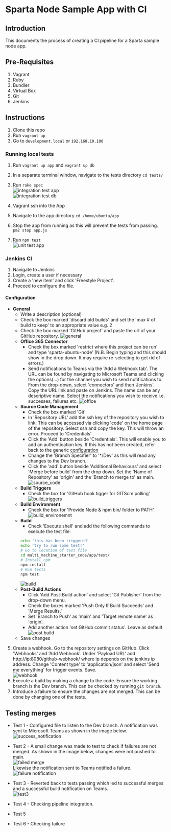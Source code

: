 # Sparta Node Sample App with CI

## Introduction
This documents the process of creating a CI pipeline for a Sparta sample node app.

## Pre-Requisites
1. Vagrant
2. Ruby
3. Bundler
4. Virtual Box
5. Git
6. Jenkins

## Instructions
1. Clone this repo
2. Run `vagrant up`
3. Go to `development.local` or `192.168.10.100`

### Running local tests
1. Run `vagrant up app` and `vagrant up db`
2. In a separate terminal window, navigate to the tests directory `cd tests/`
3. Run `rake spec`       
![integration test app](images/integration_test_app.png)  
![integration test db](images/integration_test_db.png)

4. Vagrant ssh into the App
5. Navigate to the app directory `cd /home/ubuntu/app`
6. Stop the app from running as this will prevent the tests from passing. `pm2 stop app.js`
6. Run `npm test`    
![unit test app](images/unittests.png)  


### Jenkins CI
1. Navigate to Jenkins
2. Login, create a user if necessary
3. Create a 'new item' and click 'Freestyle Project'.
4. Proceed to configure the file.
#### Configuration
* **General**
    * Write a description (optional)
    * Check the box marked 'discard old builds' and set the 'max # of build to keep' to an appropriate value e.g. 2
    * Check the box marked 'GitHub project' and paste the url of your GitHub repository.
    ![general](images/general.png)
  * **Office 365 Connector**
    * Check the box marked 'restrict where this project can be run' and type 'sparta-ubuntu-node' (N.B. Begin typing and this should show in the drop down. It may require re-selecting to get rid of errors.)
    * Send notifications to Teams via the 'Add a Webhook tab'. The URL can be found by navigating to Microsoft Teams and clicking the options(...) for the channel you wish to send notifications to. From the drop-down, select 'connectors' and then 'Jenkins'. Copy the URL link and paste on Jenkins. The name can be any descriptive name. Select the notifications you wish to receive i.e. successes, failures etc.
    ![office](images/office_365_connector.png)
  * **Source Code Management**    
    * Check the box marked 'Git'          
    * In 'Repository URL' add the ssh key of the repository you wish to link. This can be accessed via clicking 'code' on the home page of the repository. Select ssh and copy the key. This will throw an error. Proceed to 'Credentials'
    * Click the 'Add' button beside 'Credentials'. This will enable you to add an authentication key. If this has not been created, refer back to the generic [configuration](https://github.com/A-Ahmed100216/jenkins_intro/blob/main/jenkins.md)
    * Change the 'Branch Specifier' to '*/Dev' as this will read any changes to the Dev branch.
    * Click the 'add' button beside 'Additional Behaviours' and select 'Merge before build' from the drop down. Set the 'Name of Repository' as 'origin' and the 'Branch to merge to' as main.     
    ![source_code](images/source_code_management.png)    
  * **Build Triggers**
    * Check the box for 'GitHub hook tigger for GITScm polling'
    ![build_triggers](images/build_triggers.png)
  * **Build Environment**
    * Check the box for 'Provide Node & npm bin/ folder to PATH'
    ![build_environemnt](images/build_environment.png)
  * **Build**
    * Check 'Execute shell' and add the following commands to execute the test file.
    ```bash
    echo 'this has been triggered'
    echo 'try to run some test!'
    # Go to location of test file
    cd multi_machine_starter_code/app/test/
    # Install npm
    npm install
    # Run tests
    npm test
    ```       
    ![build](images/build.png)
  * **Post-Build Actions**
    * Click 'Add Post-Build action' and select 'Git Publisher' from the drop-down menu.
    * Check the boxes marked 'Push Only If Build Succeeds' and 'Merge Results.'
    * Set 'Branch to Push' as 'main' and 'Target remote name' as 'origin'.   
    * Add another action 'set GitHub commit status'. Leave as default
    ![post build](images/post_build.png)
  * Save changes
5. Create a webhook. Go to the repository settings on GitHub. Click 'Webhooks' and 'Add Webhook'. Under 'Payload URL' add http://ip:8080/github-webhook/ where ip depends on the jenkins ip address. Change 'Content type' to 'application/json' and select 'Send me everything' for trigger events. Save.      
![webhook](images/webhhooks.png)    
6. Execute a build by making a change to the code. Ensure the working branch is the Dev branch. This can be checked by running `git branch`.
7. Introduce a failure to ensure the changes are not merged. This can be done by changing one of the tests.


## Testing merges
* Test 1 - Configured file to listen to the Dev branch. A notification was sent to Microsoft Teams as shown in the image below.
![success_notification](images/success.png)

* Test 2 - A small change was made to test to check if failures are not merged. As shown in the image below, changes were not pushed to main.     
![failed merge](images/failed_merge.png)        
Likewise the notification sent to Teams notified a failure.   
![failure notification](images/test2_failure.png)   
* Test 3 - Reverted back to tests passing which led to successful merges and a successful build notification on Teams.      
![test3](images/test3_success.png)     
* Test 4 - Checking pipeline integration.
* Test 5
* Test 6 - Checking failure 
